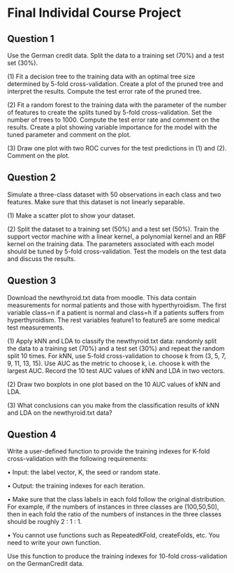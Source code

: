# Final Individal Course Project

## Question 1
Use the German credit data. Split the data to a training set (70%) and a test set (30%).

(1) Fit a decision tree to the training data with an optimal tree size determined by
5-fold cross-validation. Create a plot of the pruned tree and interpret the results.
Compute the test error rate of the pruned tree.

(2) Fit a random forest to the training data with the parameter of the number of features
to create the splits tuned by 5-fold cross-validation. Set the number of trees to 1000.
Compute the test error rate and comment on the results. Create a plot showing
variable importance for the model with the tuned parameter and comment on the
plot.

(3) Draw one plot with two ROC curves for the test predictions in (1) and (2). Comment
on the plot.

## Question 2
Simulate a three-class dataset with 50 observations in each class and two features. Make
sure that this dataset is not linearly separable.

(1) Make a scatter plot to show your dataset.

(2) Split the dataset to a training set (50%) and a test set (50%). Train the support
vector machine with a linear kernel, a polynomial kernel and an RBF kernel on the
training data. The parameters associated with each model should be tuned by 5-fold
cross-validation. Test the models on the test data and discuss the results.

## Question 3
Download the newthyroid.txt data from moodle. This data contain measurements for
normal patients and those with hyperthyroidism. The first variable class=n if a patient
is normal and class=h if a patients suffers from hyperthyroidism. The rest variables
feature1 to feature5 are some medical test measurements.

(1) Apply kNN and LDA to classify the newthyroid.txt data: randomly split the data
to a training set (70%) and a test set (30%) and repeat the random split 10 times.
For kNN, use 5-fold cross-validation to choose k from (3, 5, 7, 9, 11, 13, 15). Use AUC
as the metric to choose k, i.e. choose k with the largest AUC.
Record the 10 test AUC values of kNN and LDA in two vectors.

(2) Draw two boxplots in one plot based on the 10 AUC values of kNN and LDA.

(3) What conclusions can you make from the classification results of kNN and LDA on
the newthyroid.txt data?

## Question 4
Write a user-defined function to provide the training indexes for K-fold cross-validation
with the following requirements:

• Input: the label vector, K, the seed or random state.

• Output: the training indexes for each iteration.

• Make sure that the class labels in each fold follow the original distribution. For
example, if the numbers of instances in three classes are (100,50,50), then in each
fold the ratio of the numbers of instances in the three classes should be roughly
2 : 1 : 1.

• You cannot use functions such as RepeatedKFold, createFolds, etc. You need to
write your own function.

Use this function to produce the training indexes for 10-fold cross-validation on the GermanCredit data.

